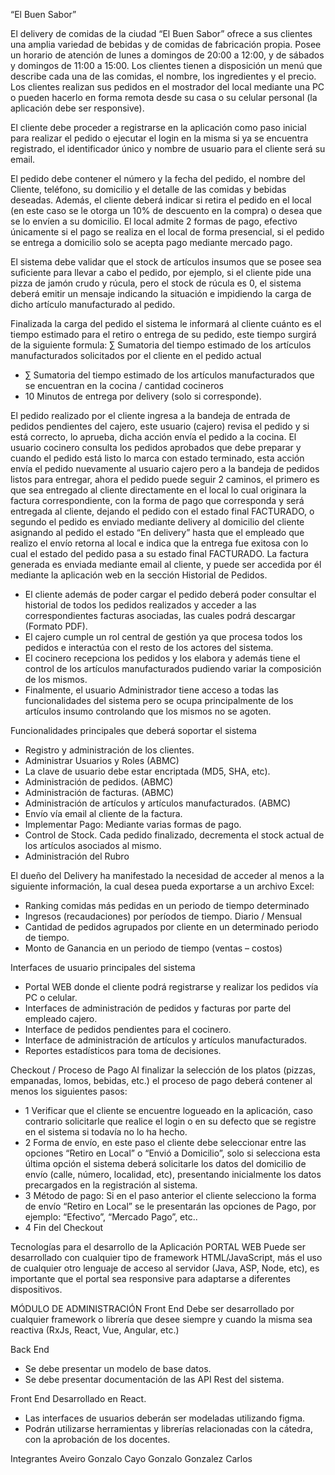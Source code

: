 “El Buen Sabor”

El delivery de comidas de la ciudad “El Buen Sabor” ofrece a sus clientes una amplia variedad de bebidas y de comidas de fabricación propia. Posee un horario de atención de lunes a domingos de 20:00 a 12:00, y de sábados y domingos de 11:00 a 15:00. Los clientes tienen a disposición un menú que describe cada una de las comidas, el nombre, los ingredientes y el precio. Los clientes realizan sus pedidos en el mostrador del local mediante una PC o pueden hacerlo en forma remota desde su casa o su celular personal (la aplicación debe ser responsive).

El cliente debe proceder a registrarse en la aplicación como paso inicial para realizar el pedido o ejecutar el login en la misma si ya se encuentra registrado, el identificador único y nombre de usuario para el cliente será su email.

El pedido debe contener el número y la fecha del pedido, el nombre del Cliente, teléfono, su domicilio y el detalle de las comidas y bebidas deseadas. Además, el cliente deberá indicar si retira el pedido en el local (en este caso se le otorga un 10% de descuento en la compra) o desea que se lo envíen a su domicilio. El local admite 2 formas de pago, efectivo únicamente si el pago se realiza en el local de forma presencial, si el pedido se entrega a domicilio solo se acepta pago mediante mercado pago.

El sistema debe validar que el stock de artículos insumos que se posee sea suficiente para llevar a cabo el pedido, por ejemplo, si el cliente pide una pizza de jamón crudo y rúcula, pero el stock de rúcula es 0, el sistema deberá emitir un mensaje indicando la situación e impidiendo la carga de dicho artículo manufacturado al pedido.

Finalizada la carga del pedido el sistema le informará al cliente cuánto es el tiempo estimado para el retiro o entrega de su pedido, este tiempo surgirá de la siguiente formula:
∑ Sumatoria del tiempo estimado de los artículos manufacturados solicitados por el cliente en el pedido actual

- ∑ Sumatoria del tiempo estimado de los artículos manufacturados que se encuentran en la cocina / cantidad cocineros
- 10 Minutos de entrega por delivery (solo si corresponde).

El pedido realizado por el cliente ingresa a la bandeja de entrada de pedidos pendientes del cajero, este usuario (cajero) revisa el pedido y si está correcto, lo aprueba, dicha acción envía el pedido a la cocina. El usuario cocinero consulta los pedidos aprobados que debe preparar y cuando el pedido está listo lo marca con estado terminado, esta acción envía el pedido nuevamente al usuario cajero pero a la bandeja de pedidos listos para entregar, ahora el pedido puede seguir 2 caminos, el primero es que sea entregado al cliente directamente en el local lo cual originara la factura correspondiente, con la forma de pago que corresponda y será entregada al cliente, dejando el pedido con el estado final FACTURADO, o segundo el pedido es enviado mediante delivery al domicilio del cliente asignando al pedido el estado “En delivery” hasta que el empleado que realizo el envío retorna al local e indica que la entrega fue exitosa con lo cual el estado del pedido pasa a su estado final FACTURADO. La factura generada es enviada mediante email al cliente, y puede ser accedida por él mediante la aplicación web en la sección Historial de Pedidos.

- El cliente además de poder cargar el pedido deberá poder consultar el historial de todos los pedidos realizados y acceder a las correspondientes facturas asociadas, las cuales podrá descargar (Formato PDF).
- El cajero cumple un rol central de gestión ya que procesa todos los pedidos e interactúa con el resto de los actores del sistema.
- El cocinero recepciona los pedidos y los elabora y además tiene el control de los artículos manufacturados pudiendo variar la composición de los mismos.
- Finalmente, el usuario Administrador tiene acceso a todas las funcionalidades del sistema pero se ocupa principalmente de los artículos insumo controlando que los mismos no se agoten.

Funcionalidades principales que deberá soportar el sistema

- Registro y administración de los clientes.
- Administrar Usuarios y Roles (ABMC)
- La clave de usuario debe estar encriptada (MD5, SHA, etc).
- Administración de pedidos. (ABMC)
- Administración de facturas. (ABMC)
- Administración de artículos y artículos manufacturados. (ABMC)
- Envío vía email al cliente de la factura.
- Implementar Pago: Mediante varias formas de pago.
- Control de Stock. Cada pedido finalizado, decrementa el stock actual de los artículos asociados al mismo.
- Administración del Rubro

El dueño del Delivery ha manifestado la necesidad de acceder al menos a la siguiente información, la cual desea pueda exportarse a un archivo Excel:

- Ranking comidas más pedidas en un periodo de tiempo determinado
- Ingresos (recaudaciones) por períodos de tiempo. Diario / Mensual
- Cantidad de pedidos agrupados por cliente en un determinado periodo de tiempo.
- Monto de Ganancia en un periodo de tiempo (ventas – costos)

Interfaces de usuario principales del sistema

- Portal WEB donde el cliente podrá registrarse y realizar los pedidos vía PC o celular.
- Interfaces de administración de pedidos y facturas por parte del empleado cajero.
- Interface de pedidos pendientes para el cocinero.
- Interface de administración de artículos y artículos manufacturados.
- Reportes estadísticos para toma de decisiones.

Checkout / Proceso de Pago
Al finalizar la selección de los platos (pizzas, empanadas, lomos, bebidas, etc.) el proceso de pago deberá contener al menos los siguientes pasos:

- 1 Verificar que el cliente se encuentre logueado en la aplicación, caso contrario solicitarle que realice el login o en su defecto que se registre en el sistema si todavía no lo ha hecho.
- 2 Forma de envío, en este paso el cliente debe seleccionar entre las opciones “Retiro en Local” o “Envió a Domicilio”, solo si selecciona esta última opción el sistema deberá solicitarle los datos del domicilio de envío (calle, número, localidad, etc), presentando inicialmente los datos precargados en la registración al sistema.
- 3 Método de pago: Si en el paso anterior el cliente selecciono la forma de envío “Retiro en Local” se le presentarán las opciones de Pago, por ejemplo: “Efectivo”, “Mercado Pago”, etc..
- 4 Fin del Checkout

Tecnologías para el desarrollo de la Aplicación
PORTAL WEB
Puede ser desarrollado con cualquier tipo de framework HTML/JavaScript, más el uso de cualquier otro lenguaje de acceso al servidor (Java, ASP, Node, etc), es importante que el portal sea responsive para adaptarse a diferentes dispositivos.

MÓDULO DE ADMINISTRACIÓN
Front End
Debe ser desarrollado por cualquier framework o librería que desee siempre y cuando la misma sea reactiva (RxJs, React, Vue, Angular, etc.)

Back End

- Se debe presentar un modelo de base datos.
- Se debe presentar documentación de las API Rest del sistema.

Front End
Desarrollado en React.

- Las interfaces de usuarios deberán ser modeladas utilizando figma.
- Podrán utilizarse herramientas y librerías relacionadas con la cátedra, con la aprobación de los docentes.

Integrantes
Aveiro Gonzalo
Cayo Gonzalo
Gonzalez Carlos
